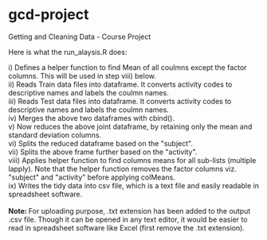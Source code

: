 gcd-project
===========

Getting and Cleaning Data - Course Project

Here is what the run_alaysis.R does:

i) Defines a helper function to find Mean of all coulmns except the factor columns. This will be used in step viii) below. <br>
ii) Reads Train data files into dataframe. It converts activity codes to descriptive names and labels the coulmn names. <br>
iii) Reads Test data files into dataframe. It converts activity codes to descriptive names  and labels the coulmn names. <br>
iv) Merges the above two dataframes with cbind(). <br>
v) Now reduces the above joint dataframe, by retaining only the mean and standard deviation columns. <br>
vi) Splits the reduced dataframe based on the "subject". <br>
vii) Splits the above frame further based on the "activity". <br>
viii) Applies helper function to find columns means for all sub-lists (multiple lapply). Note that the helper function removes the factor columns viz. "subject" and "activity" before applying colMeans. <br>
ix) Writes the tidy data into csv file, which is a text file and easily readable in spreadsheet software. <br> <br>
<b> Note: </b> For uploading purpose, .txt extension has been added to the output .csv file. Though it can be opened in any text editor, it would be easier to read in spreadsheet software like Excel (first remove the .txt extension). <br>
